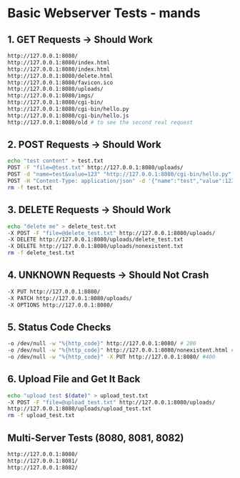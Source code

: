 # Basic Webserver Tests - mands

## 1. GET Requests → Should Work
```bash
http://127.0.0.1:8080/
http://127.0.0.1:8080/index.html
http://127.0.0.1:8080/index.html
http://127.0.0.1:8080/delete.html
http://127.0.0.1:8080/favicon.ico
http://127.0.0.1:8080/uploads/
http://127.0.0.1:8080/imgs/
http://127.0.0.1:8080/cgi-bin/ 
http://127.0.0.1:8080/cgi-bin/hello.py
http://127.0.0.1:8080/cgi-bin/hello.js
http://127.0.0.1:8080/old # to see the second real request
```

## 2. POST Requests → Should Work
```bash
echo "test content" > test.txt
POST -F "file=@test.txt" http://127.0.0.1:8080/uploads/
POST -d "name=test&value=123" "http://127.0.0.1:8080/cgi-bin/hello.py"
POST -H "Content-Type: application/json" -d '{"name":"test","value":123}' "http://127.0.0.1:8080/cgi-bin/hello.py"
rm -f test.txt
```

## 3. DELETE Requests → Should Work
```bash
echo "delete me" > delete_test.txt
-X POST -F "file=@delete_test.txt" http://127.0.0.1:8080/uploads/
-X DELETE http://127.0.0.1:8080/uploads/delete_test.txt
-X DELETE http://127.0.0.1:8080/uploads/nonexistent.txt
rm -f delete_test.txt
```

## 4. UNKNOWN Requests → Should Not Crash
```bash
-X PUT http://127.0.0.1:8080/
-X PATCH http://127.0.0.1:8080/uploads/
-X OPTIONS http://127.0.0.1:8080/
```

## 5. Status Code Checks
```bash
-o /dev/null -w "%{http_code}" http://127.0.0.1:8080/ # 200
-o /dev/null -w "%{http_code}" http://127.0.0.1:8080/nonexistent.html #404
-o /dev/null -w "%{http_code}" -X PUT http://127.0.0.1:8080/ #400
```

## 6. Upload File and Get It Back
```bash
echo "upload test $(date)" > upload_test.txt
-X POST -F "file=@upload_test.txt" http://127.0.0.1:8080/uploads/
http://127.0.0.1:8080/uploads/upload_test.txt
rm -f upload_test.txt
```

## Multi-Server Tests (8080, 8081, 8082)
```bash
http://127.0.0.1:8080/
http://127.0.0.1:8081/
http://127.0.0.1:8082/
```
```
